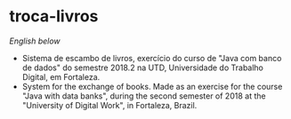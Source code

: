 # troca-livros
*English below*
* Sistema de escambo de livros, exercício do curso de "Java com banco de dados" do semestre 2018.2 na UTD, Universidade do Trabalho Digital, em Fortaleza.
* System for the exchange of books. Made as an exercise for the course "Java with data banks", during the second semester of 2018 at the "University of Digital Work", in Fortaleza, Brazil.
